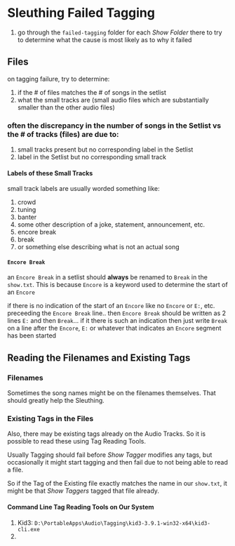 # Sleuthing Failed Tagging

1. go through the `failed-tagging` folder for each _Show Folder_ there to try to determine what the cause is most likely as to why it failed

## Files

on tagging failure, try to determine:

1. if the # of files matches the # of songs in the setlist 
2. what the small tracks are (small audio files which are substantially smaller than the other audio files)

### often the discrepancy in the number of songs in the Setlist vs the # of tracks (files) are due to:

1. small tracks present but no corresponding label in the Setlist
2. label in the Setlist but no corresponding small track

#### Labels of these Small Tracks

small track labels are usually worded something like:

1. crowd
2. tuning
3. banter
4. some other description of a joke, statement, announcement, etc.
5. encore break
6. break
7. or something else describing what is not an actual song

#### `Encore Break`

an `Encore Break` in a setlist should **always** be renamed to `Break` in the `show.txt`. This is because `Encore` is a keyword used to determine the start of an `Encore`

if there is no indication of the start of an `Encore` like no `Encore` or `E:`, etc. preceeding the `Encore Break` line.. then `Encore Break` should be written as 2 lines `E:` and then `Break`... if it there is such an indication then just write `Break` on a line after the `Encore`, `E:` or whatever that indicates an `Encore` segment has been started

## Reading the Filenames and Existing Tags

### Filenames

Sometimes the song names might be on the filenames themselves. That should greatly help the Sleuthing.

### Existing Tags in the Files

Also, there may be existing tags already on the Audio Tracks. So it is possible to read these using Tag Reading Tools. 

Usually Tagging should fail before _Show Tagger_ modifies any tags, but occasionally it might start tagging and then fail due to not being able to read a file.

So if the Tag of the Existing file exactly matches the name in our `show.txt`, it might be that _Show Taggers_ tagged that file already. 

#### Command Line Tag Reading Tools on Our System

1. Kid3: `D:\PortableApps\Audio\Tagging\kid3-3.9.1-win32-x64\kid3-cli.exe`
2. 